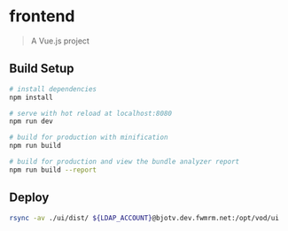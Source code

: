 # frontend

> A Vue.js project

## Build Setup

``` bash
# install dependencies
npm install

# serve with hot reload at localhost:8080
npm run dev

# build for production with minification
npm run build

# build for production and view the bundle analyzer report
npm run build --report
```


## Deploy
```bash
rsync -av ./ui/dist/ ${LDAP_ACCOUNT}@bjotv.dev.fwmrm.net:/opt/vod/ui
```